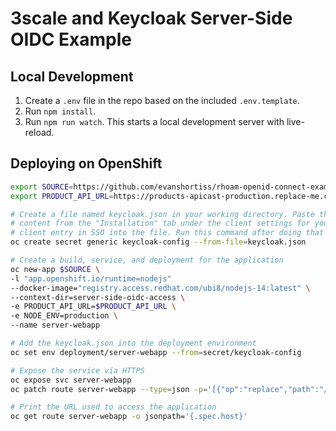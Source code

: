 # 3scale and Keycloak Server-Side OIDC Example

## Local Development

1. Create a `.env` file in the repo based on the included `.env.template`.
1. Run `npm install`.
1. Run `npm run watch`. This starts a local development server with live-reload.

## Deploying on OpenShift

```bash
export SOURCE=https://github.com/evanshortiss/rhoam-openid-connect-examples
export PRODUCT_API_URL=https://products-apicast-production.replace-me.com/products

# Create a file named keycloak.json in your working directory. Paste the JSON
# content from the "Installation" tab under the client settings for your API
# client entry in SSO into the file. Run this command after doing that
oc create secret generic keycloak-config --from-file=keycloak.json

# Create a build, service, and deployment for the application
oc new-app $SOURCE \
-l "app.openshift.io/runtime=nodejs"
--docker-image="registry.access.redhat.com/ubi8/nodejs-14:latest" \
--context-dir=server-side-oidc-access \
-e PRODUCT_API_URL=$PRODUCT_API_URL \
-e NODE_ENV=production \
--name server-webapp

# Add the keycloak.json into the deployment environment
oc set env deployment/server-webapp --from=secret/keycloak-config

# Expose the service via HTTPS
oc expose svc server-webapp
oc patch route server-webapp --type=json -p='[{"op":"replace","path":"/spec/tls","value":{"termination":"edge","insecureEdgeTerminationPolicy":"Redirect"}}]'

# Print the URL used to access the application
oc get route server-webapp -o jsonpath='{.spec.host}'
```
